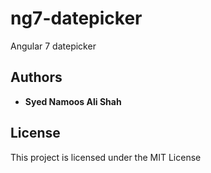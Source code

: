 # ng7-datepicker
Angular 7 datepicker

## Authors

* **Syed Namoos Ali Shah**

## License

This project is licensed under the MIT License
